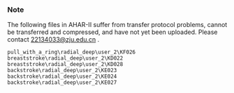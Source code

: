 ### Note

The following files in AHAR-II suffer from transfer protocol problems, cannot be transferred and compressed, and have not yet been uploaded. Please contact 22134033@zju.edu.cn .

```
pull_with_a_ring\radial_deep\user_2\KF026
breaststroke\radial_deep\user_2\KD022
breaststroke\radial_deep\user_2\KD028
backstroke\radial_deep\user_2\KE023
backstroke\radial_deep\user_2\KE024
backstroke\radial_deep\user_2\KE027
```

